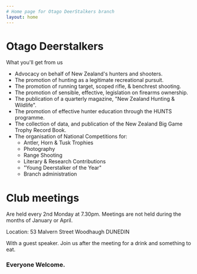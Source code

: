 ```yaml
---
# Home page for Otago DeerStalkers branch
layout: home
---
```

 
# Otago Deerstalkers

What you'll get from us

* Advocacy on behalf of New Zealand's hunters and shooters.
* The promotion of hunting as a legitimate recreational pursuit.
* The promotion of running target, scoped rifle, & benchrest shooting.
* The promotion of sensible, effective, legislation on firearms ownership.
* The publication of a quarterly magazine, "New Zealand Hunting & Wildlife".
* The promotion of effective hunter education through the HUNTS programme.
* The collection of data, and publication of the New Zealand Big Game Trophy Record Book.
* The organisation of National Competitions for:
  * Antler, Horn & Tusk Trophies
  * Photography
  * Range Shooting
  * Literary & Research Contributions
  * "Young Deerstalker of the Year"
  * Branch administration

# Club meetings

Are held every 2nd Monday at 7.30pm. Meetings are not held during the months of January or April.

Location:
53 Malvern Street Woodhaugh
DUNEDIN

With a guest speaker.
Join us after the meeting for a drink and something to eat.

### Everyone Welcome.
